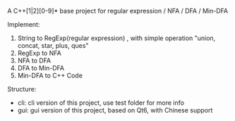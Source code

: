 A C++[1|2][0-9]* base project for regular expression / NFA / DFA / Min-DFA

Implement:

1. String to RegExp(regular expression) , with simple operation "union, concat, star, plus, ques"
2. RegExp to NFA
3. NFA to DFA
4. DFA to Min-DFA
5. Min-DFA to C++ Code

Structure:

- cli:
  cli version of this project, use test folder for more info
- gui:
  gui version of this project, based on Qt6, with Chinese support